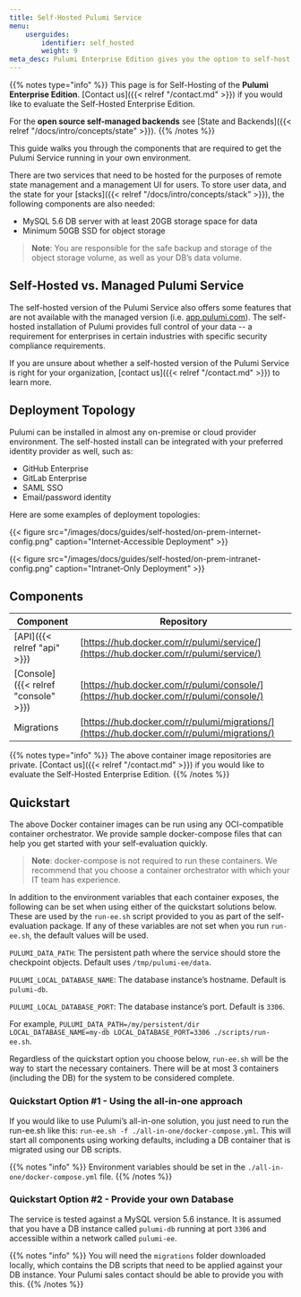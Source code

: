 ```yaml
---
title: Self-Hosted Pulumi Service
menu:
    userguides:
        identifier: self_hosted
        weight: 9
meta_desc: Pulumi Enterprise Edition gives you the option to self-host Pulumi within your organization's infrastructure.
---
```


{{% notes type="info" %}}
This page is for Self-Hosting of the **Pulumi Enterprise Edition**. [Contact us]({{< relref "/contact.md" >}}) if you would like to evaluate the Self-Hosted Enterprise Edition.

For the **open source self-managed backends** see [State and Backends]({{< relref "/docs/intro/concepts/state" >}}).
{{% /notes %}}

This guide walks you through the components that are required to get the Pulumi Service running in your own environment.

There are two services that need to be hosted for the purposes of remote state management and a management UI for users. To store user data, and the state for your [stacks]({{< relref "/docs/intro/concepts/stack" >}}), the following components are also needed:

* MySQL 5.6 DB server with at least 20GB storage space for data
* Minimum 50GB SSD for object storage

> **Note**: You are responsible for the safe backup and storage of the object storage volume, as well as your DB’s data volume.

## Self-Hosted vs. Managed Pulumi Service

The self-hosted version of the Pulumi Service also offers some features that are not available with the managed version (i.e. [app.pulumi.com](https://app.pulumi.com)). The self-hosted installation of Pulumi provides full control of your data -- a requirement for enterprises in certain industries with specific security compliance requirements.

If you are unsure about whether a self-hosted version of the Pulumi Service is right for your organization, [contact us]({{< relref "/contact.md" >}}) to learn more.

## Deployment Topology

Pulumi can be installed in almost any on-premise or cloud provider environment. The self-hosted install can be integrated with your preferred identity provider as well, such as:

* GitHub Enterprise
* GitLab Enterprise
* SAML SSO
* Email/password identity

Here are some examples of deployment topologies:

{{< figure src="/images/docs/guides/self-hosted/on-prem-internet-config.png" caption="Internet-Accessible Deployment" >}}

{{< figure src="/images/docs/guides/self-hosted/on-prem-intranet-config.png" caption="Intranet-Only Deployment" >}}

## Components

| Component | Repository |
| --------- | ---------- |
| [API]({{< relref "api" >}}) | [https://hub.docker.com/r/pulumi/service/](https://hub.docker.com/r/pulumi/service/) |
| [Console]({{< relref "console" >}}) |	[https://hub.docker.com/r/pulumi/console/](https://hub.docker.com/r/pulumi/console/) |
| Migrations | [https://hub.docker.com/r/pulumi/migrations/](https://hub.docker.com/r/pulumi/migrations/) |

{{% notes type="info" %}}
The above container image repositories are private. [Contact us]({{< relref "/contact.md" >}}) if you would like to evaluate the Self-Hosted Enterprise Edition.
{{% /notes %}}

## Quickstart

The above Docker container images can be run using any OCI-compatible container orchestrator. We provide sample docker-compose files that can help you get started with your self-evaluation quickly.

> **Note**: docker-compose is not required to run these containers. We recommend that you choose a container orchestrator with which your IT team has experience.

In addition to the environment variables that each container exposes, the following can be set when using either of the quickstart solutions below. These are used by the `run-ee.sh` script provided to you as part of the self-evaluation package. If any of these variables are not set when you run `run-ee.sh`, the default values will be used.

`PULUMI_DATA_PATH`: The persistent path where the service should store the checkpoint objects. Default uses `/tmp/pulumi-ee/data`.

`PULUMI_LOCAL_DATABASE_NAME`: The database instance’s hostname. Default is `pulumi-db`.

`PULUMI_LOCAL_DATABASE_PORT`: The database instance’s port. Default is `3306`.

For example, `PULUMI_DATA_PATH=/my/persistent/dir LOCAL_DATABASE_NAME=my-db LOCAL_DATABASE_PORT=3306 ./scripts/run-ee.sh`.

Regardless of the quickstart option you choose below, `run-ee.sh` will be the way to start the necessary containers. There will be at most 3 containers (including the DB) for the system to be considered complete.

### Quickstart Option #1 - Using the all-in-one approach

If you would like to use Pulumi’s all-in-one solution, you just need to run the run-ee.sh like this: `run-ee.sh -f ./all-in-one/docker-compose.yml`.
This will start all components using working defaults, including a DB container that is migrated using our DB scripts.

{{% notes "info" %}}
Environment variables should be set in the `./all-in-one/docker-compose.yml` file.
{{% /notes %}}

### Quickstart Option #2 - Provide your own Database

The service is tested against a MySQL version 5.6 instance. It is assumed that you have a DB instance called `pulumi-db` running at port `3306` and accessible within a network called `pulumi-ee`.

{{% notes "info" %}}
You will need the `migrations` folder downloaded locally, which contains the DB scripts that need to be applied against your DB instance.
Your Pulumi sales contact should be able to provide you with this.
{{% /notes %}}

